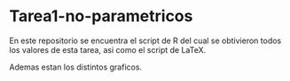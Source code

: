 # Tarea1-no-parametricos

En este repositorio se encuentra el script de R del cual se obtivieron todos los valores de esta tarea, asi como el script de LaTeX.

Ademas estan los distintos graficos.
